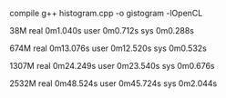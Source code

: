 compile
g++ histogram.cpp -o gistogram -lOpenCL

38M
real    0m1.040s
user    0m0.712s
sys     0m0.288s

674M
real    0m13.076s
user    0m12.520s
sys     0m0.532s

1307M
real    0m24.249s
user    0m23.540s
sys     0m0.676s

2532M
real    0m48.524s
user    0m45.724s
sys     0m2.044s
